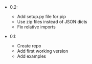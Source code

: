 
- 0.2:
    - Add setup.py file for pip
    - Use zip files instead of JSON dicts
    - Fix relative imports

- 0.1:
    - Create repo
    - Add first working version
    - Add examples
